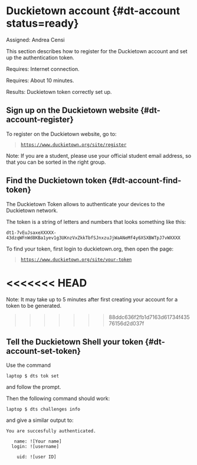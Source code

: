 # Duckietown account {#dt-account status=ready}

Assigned: Andrea Censi

This section describes how to register for the Duckietown account
and set up the authentication token.

<div class='requirements' markdown='1'>

Requires: Internet connection.

Requires: About 10 minutes.

Results: Duckietown token correctly set up.

</div>


## Sign up on the Duckietown website {#dt-account-register}

To register on the Duckietown website, go to:

> [`https://www.duckietown.org/site/register`](https://www.duckietown.org/site/register)


Note: If you are a student, please use your official student email address, so that you can be sorted in the right group.


## Find the Duckietown token {#dt-account-find-token}

The Duckietown Token allows to authenticate your devices to the Duckietown network.

The token is a string of letters and numbers that looks something like this:

    dt1-7vEuJsaxeXXXXX-43dzqWFnWd8KBa1yev1g3UKnzVxZkkTbfSJnxzuJjWaANeMf4y6XSXBWTpJ7vWXXXX

To find your token, first login to duckietown.org, then open the page:

> [`https://www.duckietown.org/site/your-token`](https://www.duckietown.org/site/your-token)

<<<<<<< HEAD
=======
Note: It may take up to 5 minutes after first creating your account for a token to be generated.

>>>>>>> 88ddc636f2fb1d7163d61734f43576156d2d037f

## Tell the Duckietown Shell your token {#dt-account-set-token}

Use the command

    laptop $ dts tok set
    
and follow the prompt.


Then the following command should work:

    laptop $ dts challenges info
    
and give a similar output to:
 
    You are succesfully authenticated.
     
       name: ![Your name]
      login: ![username]
   
        uid: ![user ID]
